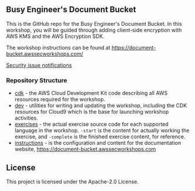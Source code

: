 ## Busy Engineer's Document Bucket

This is the GitHub repo for the Busy Engineer's Document Bucket.
In this workshop,
you will be guided through adding client-side encryption with AWS KMS
and the AWS Encryption SDK.

The workshop instructions can be found at
https://document-bucket.awssecworkshops.com/

[Security issue notifications](./CONTRIBUTING.md#security-issue-notifications)

### Repository Structure

* [cdk](https://github.com/aws-samples/busy-engineers-document-bucket/tree/master/cdk) - the AWS Cloud Development Kit code describing all AWS resources required for the workshop.
* [dev](https://github.com/aws-samples/busy-engineers-document-bucket/tree/master/dev) - utilities for writing and updating the workshop, including the CDK resources for Cloud9 which is the base for launching workshop activities.
* [exercises](https://github.com/aws-samples/busy-engineers-document-bucket/tree/master/exercises) - the actual exercise source code for each supported language in the workshop.  `-start` is the content for actually working the exercise, and `-complete` is the finished exercise content, for reference.
* [instructions](https://github.com/aws-samples/busy-engineers-document-bucket/tree/master/instructions) - is the configuration and content for the documentation website, https://document-bucket.awssecworkshops.com

## License

This project is licensed under the Apache-2.0 License.

